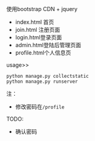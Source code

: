 使用bootstrap CDN + jquery

 - index.html 首页
 - join.html 注册页面
 - login.html登录页面
 - admin.html登陆后管理页面
 - profile.html个人信息页

usage>>  
```
python manage.py collectstatic
python manage.py runserver
```

注：  
 - 修改密码在`/profile`

TODO:
 - 确认密码